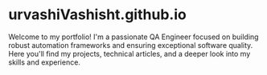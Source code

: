 # urvashiVashisht.github.io
Welcome to my portfolio! I'm a passionate QA Engineer focused on building robust automation frameworks and ensuring exceptional software quality. Here you'll find my projects, technical articles, and a deeper look into my skills and experience.
